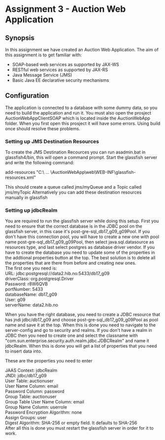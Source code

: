 # Assignment 3 - Auction Web Application

## Synopsis
In this assignment we have created an Auction Web Application.
The aim of this assignment is to get familiar with:
 - SOAP-based web services as supported by JAX-WS
 - RESTful web services as supported by JAX-RS
 - Java Message Service (JMS)
 - Basic Java EE declarative security mechanisms


## Configuration
The application is connected to a database with some dummy data, so you need to build the application and run it.
You must also open the prosject AuctionWebAppClientSOAP which is located inside the AuctionWebApp folder. When you first open this prosject it will have some errors. Using build once should resolve these problems.

### Setting up JMS Destination Resources
To create the JMS Destination Recources you can run asadmin.bat in glassfish4/bin, this will open a command prompt. Start the glassfish server and write the following command:

add-resources "C:\ ... \AuctionWebApp\web\WEB-INF\glassfish-resources.xml"

This should create a queue called jms/myQueue and a Topic called jms/myTopic
Alternatively you can add these destination resources manually in glassfish

### Setting up jdbcRealm
You are required to run the glassfish server while doing this setup.
First you need to ensure that the correct database is in the JDBC pool on the glassfish server, in this case it's post-gre-sql_db17_g09_g09Pool. If you don't have this connection pool, you will have to create a new one with pool name post-gre-sql_db17_g09_g09Pool, then select java.sql.datasource as resources type, and last select postgres as database driver vendor. 
If you have to create the database you need to update some of the properties in the addtional properties button at the top.
The best solution is to delete all the properties that are there from before and creating new ones.  
The first one you need is:  
URL: jdbc:postgresql://data2.hib.no:5433/db17_g09  
driverClass: org.postgresql.Driver  
Password: r8W6QVB  
portNumber: 5433  
databaseName: db17_g09  
User: g09  
serverName: data2.hib.no  

When you have the right database, you need to create a JDBC resource that has jndi jdbc/db17_g09 and choose post-gre-sql_db17_g09_g09Pool as pool name and save it at the top.
When this is done you need to navigate to the server-config and go to security and realms. If you don't have a realm in JDBC then you need to create one and select the classname with "com.sun.enterprise.security.auth.realm.jdbc.JDBCRealm" and name it jdbcRealm. When this is done you will get a list of properties that you need to insert data into. 
  
These are the properties you need to enter  
  
JAAS Context: jdbcRealm  
JNDI: jdbc/db17_g09  
User Table: auctionuser  
User Name Column: email  
Password Column: password  
Group Table: auctionuser  
Group Table User Name Column: email  
Group Name Column: userrole  
Password Encryption Algorithm: none  
Assign Groups: user  
Digest Algorithm: SHA-256 or empty field. It defaults to SHA-256  
After all this is done you must restart the glassfish server in order for it to work.  
  
